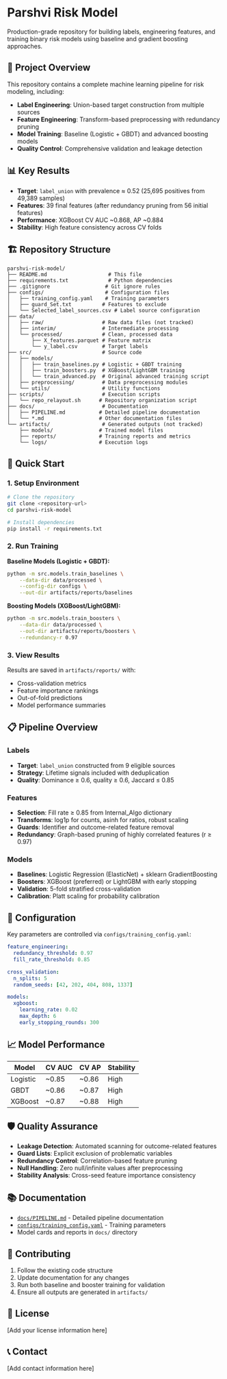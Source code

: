 # Parshvi Risk Model

Production-grade repository for building labels, engineering features, and training binary risk models using baseline and gradient boosting approaches.

## 🎯 Project Overview

This repository contains a complete machine learning pipeline for risk modeling, including:
- **Label Engineering**: Union-based target construction from multiple sources
- **Feature Engineering**: Transform-based preprocessing with redundancy pruning
- **Model Training**: Baseline (Logistic + GBDT) and advanced boosting models
- **Quality Control**: Comprehensive validation and leakage detection

## 📊 Key Results

- **Target**: `label_union` with prevalence ≈ 0.52 (25,695 positives from 49,389 samples)
- **Features**: 39 final features (after redundancy pruning from 56 initial features)
- **Performance**: XGBoost CV AUC ~0.868, AP ~0.884
- **Stability**: High feature consistency across CV folds

## 🏗️ Repository Structure

```
parshvi-risk-model/
├── README.md                    # This file
├── requirements.txt             # Python dependencies
├── .gitignore                  # Git ignore rules
├── configs/                    # Configuration files
│   ├── training_config.yaml    # Training parameters
│   ├── guard_Set.txt          # Features to exclude
│   └── Selected_label_sources.csv # Label source configuration
├── data/
│   ├── raw/                   # Raw data files (not tracked)
│   ├── interim/               # Intermediate processing
│   └── processed/             # Clean, processed data
│       ├── X_features.parquet # Feature matrix
│       └── y_label.csv        # Target labels
├── src/                       # Source code
│   ├── models/
│   │   ├── train_baselines.py # Logistic + GBDT training
│   │   ├── train_boosters.py  # XGBoost/LightGBM training
│   │   └── train_advanced.py  # Original advanced training script
│   ├── preprocessing/         # Data preprocessing modules
│   └── utils/                 # Utility functions
├── scripts/                   # Execution scripts
│   └── repo_relayout.sh      # Repository organization script
├── docs/                      # Documentation
│   ├── PIPELINE.md           # Detailed pipeline documentation
│   └── *.md                  # Other documentation files
└── artifacts/                 # Generated outputs (not tracked)
    ├── models/               # Trained model files
    ├── reports/              # Training reports and metrics
    └── logs/                 # Execution logs
```

## 🚀 Quick Start

### 1. Setup Environment

```bash
# Clone the repository
git clone <repository-url>
cd parshvi-risk-model

# Install dependencies
pip install -r requirements.txt
```

### 2. Run Training

**Baseline Models (Logistic + GBDT):**
```bash
python -m src.models.train_baselines \
    --data-dir data/processed \
    --config-dir configs \
    --out-dir artifacts/reports/baselines
```

**Boosting Models (XGBoost/LightGBM):**
```bash
python -m src.models.train_boosters \
    --data-dir data/processed \
    --out-dir artifacts/reports/boosters \
    --redundancy-r 0.97
```

### 3. View Results

Results are saved in `artifacts/reports/` with:
- Cross-validation metrics
- Feature importance rankings
- Out-of-fold predictions
- Model performance summaries

## 📋 Pipeline Overview

### Labels
- **Target**: `label_union` constructed from 9 eligible sources
- **Strategy**: Lifetime signals included with deduplication
- **Quality**: Dominance ≥ 0.6, quality ≥ 0.6, Jaccard ≤ 0.85

### Features
- **Selection**: Fill rate ≥ 0.85 from Internal_Algo dictionary
- **Transforms**: log1p for counts, asinh for ratios, robust scaling
- **Guards**: Identifier and outcome-related feature removal
- **Redundancy**: Graph-based pruning of highly correlated features (r ≥ 0.97)

### Models
- **Baselines**: Logistic Regression (ElasticNet) + sklearn GradientBoosting
- **Boosters**: XGBoost (preferred) or LightGBM with early stopping
- **Validation**: 5-fold stratified cross-validation
- **Calibration**: Platt scaling for probability calibration

## 🔧 Configuration

Key parameters are controlled via `configs/training_config.yaml`:

```yaml
feature_engineering:
  redundancy_threshold: 0.97
  fill_rate_threshold: 0.85

cross_validation:
  n_splits: 5
  random_seeds: [42, 202, 404, 808, 1337]

models:
  xgboost:
    learning_rate: 0.02
    max_depth: 6
    early_stopping_rounds: 300
```

## 📈 Model Performance

| Model | CV AUC | CV AP | Stability |
|-------|--------|-------|-----------|
| Logistic | ~0.85 | ~0.86 | High |
| GBDT | ~0.86 | ~0.87 | High |
| XGBoost | ~0.87 | ~0.88 | High |

## 🛡️ Quality Assurance

- **Leakage Detection**: Automated scanning for outcome-related features
- **Guard Lists**: Explicit exclusion of problematic variables
- **Redundancy Control**: Correlation-based feature pruning
- **Null Handling**: Zero null/infinite values after preprocessing
- **Stability Analysis**: Cross-seed feature importance consistency

## 📚 Documentation

- [`docs/PIPELINE.md`](docs/PIPELINE.md) - Detailed pipeline documentation
- [`configs/training_config.yaml`](configs/training_config.yaml) - Training parameters
- Model cards and reports in `docs/` directory

## 🤝 Contributing

1. Follow the existing code structure
2. Update documentation for any changes
3. Run both baseline and booster training for validation
4. Ensure all outputs are generated in `artifacts/`

## 📄 License

[Add your license information here]

## 📞 Contact

[Add contact information here]

